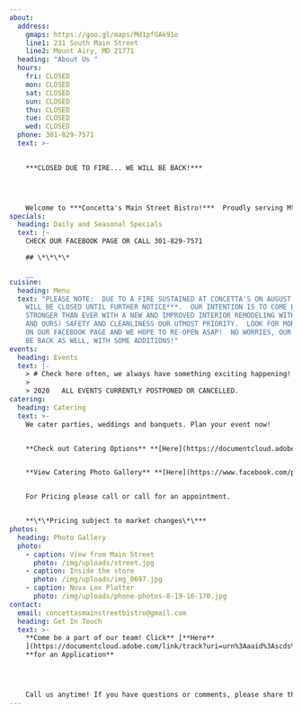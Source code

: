 ```yaml
---
about:
  address:
    gmaps: https://goo.gl/maps/Md1pfGAk91o
    line1: 231 South Main Street
    line2: Mount Airy, MD 21771
  heading: "About Us "
  hours:
    fri: CLOSED
    mon: CLOSED
    sat: CLOSED
    sun: CLOSED
    thu: CLOSED
    tue: CLOSED
    wed: CLOSED
  phone: 301-829-7571
  text: >-
    

    ***CLOSED DUE TO FIRE... WE WILL BE BACK!*** 




    Welcome to ***Concetta's Main Street Bistro!***  Proudly serving Mt. Airy since **2008**, we are located in historic downtown in the old firehouse.  We feature a complete all day breakfast menu.  , Concetta's is famous for our amazing one of kind sandwiches, subs, wraps, salads, and homemade soups.  We always welcome customer creativity as we want your experience to be the best.  We cater under the same philosophy--customized for your particular event, large or small.  **Welcome again to Concetta's!** Please check us out today!
specials:
  heading: Daily and Seasonal Specials
  text: |-
    CHECK OUR FACEBOOK PAGE OR CALL 301-829-7571

    ## \*\*\*\*

    __
cuisine:
  heading: Menu
  text: "PLEASE NOTE:  DUE TO A FIRE SUSTAINED AT CONCETTA'S ON AUGUST 18TH, ***WE
    WILL BE CLOSED UNTIL FURTHER NOTICE***.  OUR INTENTION IS TO COME BACK
    STRONGER THAN EVER WITH A NEW AND IMPROVED INTERIOR REMODELING WITH YOUR (
    AND OURS) SAFETY AND CLEANLINESS OUR UTMOST PRIORITY.  LOOK FOR MORE UPDATES
    ON OUR FACEBOOK PAGE AND WE HOPE TO RE-OPEN ASAP!  NO WORRIES, OUR MENU WILL
    BE BACK AS WELL, WITH SOME ADDITIONS!"
events:
  heading: Events
  text: |-
    > # Check here often, we always have something exciting happening!
    >
    > 2020   ALL EVENTS CURRENTLY POSTPONED OR CANCELLED.
catering:
  heading: Catering
  text: >-
    We cater parties, weddings and banquets. Plan your event now!


    **Check out Catering Options** **[Here](https://documentcloud.adobe.com/link/track?uri=urn%3Aaaid%3Ascds%3AUS%3A398dbed5-aab2-403b-ba43-cfaf3a34fc4a)**\*\*\*\*


    **View Catering Photo Gallery** **[Here](https://www.facebook.com/pg/Concettas-Mainstreet-Bistro-108116492564016/photos/?tab=album&album_id=2803219223053716)**\*\*\*\*


    For Pricing please call or call for an appointment. 


    **\*\*Pricing subject to market changes\*\***
photos:
  heading: Photo Gallery
  photo:
    - caption: View from Main Street
      photo: /img/uploads/street.jpg
    - caption: Inside the store
      photo: /img/uploads/img_0697.jpg
    - caption: Nova Lox Platter
      photo: /img/uploads/phone-photos-8-19-16-170.jpg
contact:
  email: concettasmainstreetbistro@gmail.com
  heading: Get In Touch
  text: >-
    **Come be a part of our team! Click** [**Here**
    ](https://documentcloud.adobe.com/link/track?uri=urn%3Aaaid%3Ascds%3AUS%3A5532b0d6-c904-4048-b722-2f21e07c5ef4)
    **for an Application** 




    Call us anytime! If you have questions or comments, please share them with us below.
---
```

